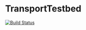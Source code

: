 # TransportTestbed

[![Build Status](https://github.com/dannys4/TransportTestbed.jl/actions/workflows/CI.yml/badge.svg?branch=main)](https://github.com/dannys4/TransportTestbed.jl/actions/workflows/CI.yml?query=branch%3Amain)
